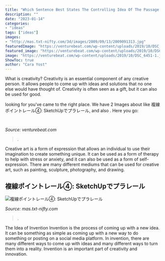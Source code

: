 ```yaml
---
title: "Which Sentence Best States The Controlling Idea Of The Passage Blake ~"
description: ""
date: "2023-01-14"
categories:
- "ideas"
tags: ["ideas"]
images:
- "http://mas.txt-nifty.com/3d/images/2009/09/13/2009091313.jpg"
featuredImage: "https://venturebeat.com/wp-content/uploads/2019/10/DSC_6451-1.jpg?w=800"
featured_image: "https://venturebeat.com/wp-content/uploads/2019/10/DSC_6451-1.jpg?w=800"
image: "https://venturebeat.com/wp-content/uploads/2019/10/DSC_6451-1.jpg?w=800"
ShowToc: true
author: "Cara Yost"
---
```



What is creativity?
Creativity is an essential component of any creative person. It allows people to come up with ideas and solutions that no one else would have thought of. Creativity is often seen as a gift, but it can also be used for good.

	

		
looking for  you've came to the right place. We have 2 Images about  like 複線ポイントレール④: SketchUpでプラレール,  and also . Here you go:
		
    
## 

<img loading=lazy src="https://venturebeat.com/wp-content/uploads/2019/10/DSC_6451-1.jpg?w=800" onerror="this.onerror=null;this.src='https://tse4.mm.bing.net/th?id=OIP.Lz4wPyJOHnxiglsfqWg0bgHaE7&amp;pid=15.1';" alt="">

_Source: venturebeat.com_

>. 

	

Creative art is a form of expression that allows an individual to use their imagination to create something unique. It can be used as a form of therapy to help with stress or anxiety, and it can also be used as a form of self-expression. There are many different mediums that can be used for creative art, such as painting, sculpture, photography, and drawing.

    
## 複線ポイントレール④: SketchUpでプラレール

<img loading=lazy src="http://mas.txt-nifty.com/3d/images/2009/09/13/2009091313.jpg" onerror="this.onerror=null;this.src='https://tse2.mm.bing.net/th?id=OIP.AjcUavp_JJV0iMEnPqbOAAHaEK&amp;pid=15.1';" alt="複線ポイントレール④: SketchUpでプラレール">

_Source: mas.txt-nifty.com_

>. 

	

The Idea of Invention
Invention is the process of coming up with a new idea. It can be something as simple as coming up with a new way to do something or posting on a social media platform. In invention, there are many different ways to come up with ideas and many different ways to turn them into a reality. Invention is an important part of creativity and innovation.

